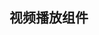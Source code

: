 <!--
 * @Author: pinguo-xujian
 * @Date: 2023-03-04 17:32:05
 * @LastEditors: pinguo-xujian
 * @LastEditTime: 2023-03-04 17:35:21
 * @Description:
-->

## 视频播放组件
